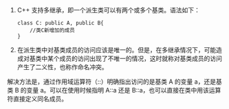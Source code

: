 1. C++ 支持多继承，即一个派生类可以有两个或多个基类。语法如下：
    ```
    class C: public A, public B{
        //类C新增加的成员
    }
    ```
2. 在派生类中对基类成员的访问应该是唯一的。但是，在多继承情况下，可能造成对基类中某个成员的访问出现了不唯一的情况，这时就称对基类成员的访问产生了二义性，也称作命名冲突。

解决方法是，通过作用域运算符（::）明确指出访问的是基类 A 的变量 a，还是基类 B 的变量 a。可以在使用时候指明 A::a 还是 B::a，也可以直接在类中用该运算符直接定义同名成员。